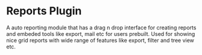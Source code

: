 Reports Plugin
=======

A auto reporting module that has a drag n drop interface for creating reports and embeded tools like export, mail etc for users prebuilt.
Used for showing nice grid reports with wide range of features like export, filter and tree view etc.
